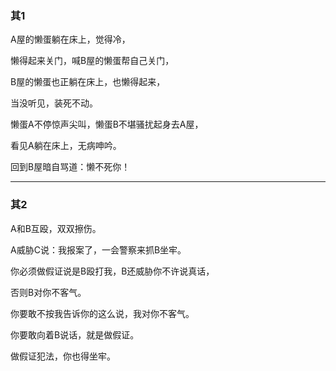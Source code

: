 ### 其1
A屋的懒蛋躺在床上，觉得冷，

懒得起来关门，喊B屋的懒蛋帮自己关门，

B屋的懒蛋也正躺在床上，也懒得起来，

当没听见，装死不动。

懒蛋A不停惊声尖叫，懒蛋B不堪骚扰起身去A屋，

看见A躺在床上，无病呻吟。

回到B屋暗自骂道：懒不死你！

---
### 其2
A和B互殴，双双擦伤。

A威胁C说：我报案了，一会警察来抓B坐牢。

你必须做假证说是B殴打我，B还威胁你不许说真话，

否则B对你不客气。

你要敢不按我告诉你的这么说，我对你不客气。

你要敢向着B说话，就是做假证。

做假证犯法，你也得坐牢。
